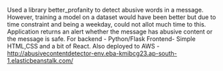 Used a library better_profanity to detect abusive words in a message. However, training a model on a dataset would have been better but due to time constraint and being a weekday, could not allot much time to this. 
Application returns an alert whether the message has abusive content or the message is safe.
For backend - Python/Flask
Frontend- Simple HTML,CSS and a bit of React.
Also deployed to AWS - http://abusivecontentdetector-env.eba-kmibcg23.ap-south-1.elasticbeanstalk.com/